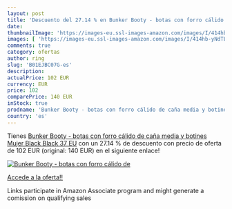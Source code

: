 ```yaml
---
layout: post
title: 'Descuento del 27.14 % en Bunker Booty - botas con forro cálido de'
date: 
thumbnailImage: 'https://images-eu.ssl-images-amazon.com/images/I/414hb-yNdTL._SL200_.jpg'
images: [ 'https://images-eu.ssl-images-amazon.com/images/I/414hb-yNdTL._SL200_.jpg' ]
comments: true
category: ofertas
author: ring
slug: 'B01EJBC07G-es'
description:
actualPrice: 102 EUR
currency: EUR
price: 102
comparePrice: 140 EUR
inStock: true
prodname: 'Bunker Booty - botas con forro cálido de caña media y botines Mujer  Black  Black   37 EU'
country: 'es'
---
```


Tienes [Bunker Booty - botas con forro cálido de caña media y botines Mujer  Black  Black   37 EU](https://www.amazon.es/dp/B01EJBC07G/?tag=tolees-21) con un 27.14 % de descuento con precio de oferta de 102 EUR (original: 140 EUR) en el siguiente enlace!

[![Bunker Booty - botas con forro cálido de](https://images-eu.ssl-images-amazon.com/images/I/414hb-yNdTL._SL200_.jpg)](https://www.amazon.es/dp/B01EJBC07G/?tag=tolees-21)

[Accede a la oferta!!](https://www.amazon.es/dp/B01EJBC07G/?tag=tolees-21)

Links participate in Amazon Associate program and might generate a comission on qualifying sales


